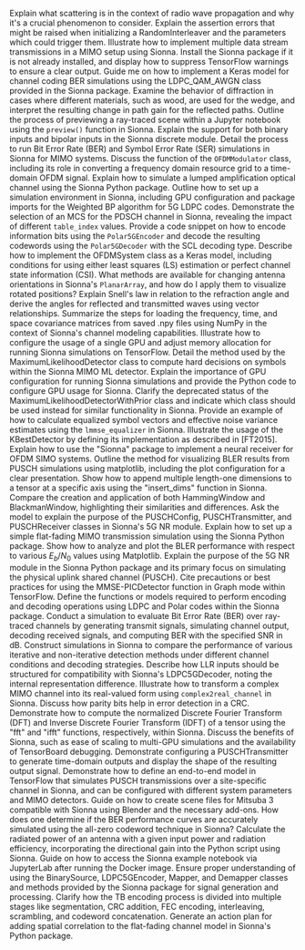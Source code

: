 Explain what scattering is in the context of radio wave propagation and why it's a crucial phenomenon to consider.
Explain the assertion errors that might be raised when initializing a RandomInterleaver and the parameters which could trigger them.
Illustrate how to implement multiple data stream transmissions in a MIMO setup using Sionna.
Install the Sionna package if it is not already installed, and display how to suppress TensorFlow warnings to ensure a clear output.
Guide me on how to implement a Keras model for channel coding BER simulations using the LDPC_QAM_AWGN class provided in the Sionna package.
Examine the behavior of diffraction in cases where different materials, such as wood, are used for the wedge, and interpret the resulting change in path gain for the reflected paths.
Outline the process of previewing a ray-traced scene within a Jupyter notebook using the `preview()` function in Sionna.
Explain the support for both binary inputs and bipolar inputs in the Sionna discrete module.
Detail the process to run Bit Error Rate (BER) and Symbol Error Rate (SER) simulations in Sionna for MIMO systems.
Discuss the function of the `OFDMModulator` class, including its role in converting a frequency domain resource grid to a time-domain OFDM signal.
Explain how to simulate a lumped amplification optical channel using the Sionna Python package.
Outline how to set up a simulation environment in Sionna, including GPU configuration and package imports for the Weighted BP algorithm for 5G LDPC codes.
Demonstrate the selection of an MCS for the PDSCH channel in Sionna, revealing the impact of different `table_index` values.
Provide a code snippet on how to encode information bits using the `Polar5GEncoder` and decode the resulting codewords using the `Polar5GDecoder` with the SCL decoding type.
Describe how to implement the OFDMSystem class as a Keras model, including conditions for using either least squares (LS) estimation or perfect channel state information (CSI).
What methods are available for changing antenna orientations in Sionna's `PlanarArray`, and how do I apply them to visualize rotated positions?
Explain Snell's law in relation to the refraction angle and derive the angles for reflected and transmitted waves using vector relationships.
Summarize the steps for loading the frequency, time, and space covariance matrices from saved .npy files using NumPy in the context of Sionna's channel modeling capabilities.
Illustrate how to configure the usage of a single GPU and adjust memory allocation for running Sionna simulations on TensorFlow.
Detail the method used by the MaximumLikelihoodDetector class to compute hard decisions on symbols within the Sionna MIMO ML detector.
Explain the importance of GPU configuration for running Sionna simulations and provide the Python code to configure GPU usage for Sionna.
Clarify the deprecated status of the MaximumLikelihoodDetectorWithPrior class and indicate which class should be used instead for similar functionality in Sionna.
Provide an example of how to calculate equalized symbol vectors and effective noise variance estimates using the `lmmse_equalizer` in Sionna.
Illustrate the usage of the KBestDetector by defining its implementation as described in [FT2015].
Explain how to use the "Sionna" package to implement a neural receiver for OFDM SIMO systems.
Outline the method for visualizing BLER results from PUSCH simulations using matplotlib, including the plot configuration for a clear presentation.
Show how to append multiple length-one dimensions to a tensor at a specific axis using the "insert_dims" function in Sionna.
Compare the creation and application of both HammingWindow and BlackmanWindow, highlighting their similarities and differences.
Ask the model to explain the purpose of the PUSCHConfig, PUSCHTransmitter, and PUSCHReceiver classes in Sionna's 5G NR module.
Explain how to set up a simple flat-fading MIMO transmission simulation using the Sionna Python package.
Show how to analyze and plot the BLER performance with respect to various $E_b/N_0$ values using Matplotlib.
Explain the purpose of the 5G NR module in the Sionna Python package and its primary focus on simulating the physical uplink shared channel (PUSCH).
Cite precautions or best practices for using the MMSE-PICDetector function in Graph mode within TensorFlow.
Define the functions or models required to perform encoding and decoding operations using LDPC and Polar codes within the Sionna package.
Conduct a simulation to evaluate Bit Error Rate (BER) over ray-traced channels by generating transmit signals, simulating channel output, decoding received signals, and computing BER with the specified SNR in dB.
Construct simulations in Sionna to compare the performance of various iterative and non-iterative detection methods under different channel conditions and decoding strategies.
Describe how LLR inputs should be structured for compatibility with Sionna's LDPC5GDecoder, noting the internal representation difference.
Illustrate how to transform a complex MIMO channel into its real-valued form using `complex2real_channel` in Sionna.
Discuss how parity bits help in error detection in a CRC.
Demonstrate how to compute the normalized Discrete Fourier Transform (DFT) and Inverse Discrete Fourier Transform (IDFT) of a tensor using the "fft" and "ifft" functions, respectively, within Sionna.
Discuss the benefits of Sionna, such as ease of scaling to multi-GPU simulations and the availability of TensorBoard debugging.
Demonstrate configuring a PUSCHTransmitter to generate time-domain outputs and display the shape of the resulting output signal.
Demonstrate how to define an end-to-end model in TensorFlow that simulates PUSCH transmissions over a site-specific channel in Sionna, and can be configured with different system parameters and MIMO detectors.
Guide on how to create scene files for Mitsuba 3 compatible with Sionna using Blender and the necessary add-ons.
How does one determine if the BER performance curves are accurately simulated using the all-zero codeword technique in Sionna?
Calculate the radiated power of an antenna with a given input power and radiation efficiency, incorporating the directional gain into the Python script using Sionna.
Guide on how to access the Sionna example notebook via JupyterLab after running the Docker image.
Ensure proper understanding of using the BinarySource, LDPC5GEncoder, Mapper, and Demapper classes and methods provided by the Sionna package for signal generation and processing.
Clarify how the TB encoding process is divided into multiple stages like segmentation, CRC addition, FEC encoding, interleaving, scrambling, and codeword concatenation.
Generate an action plan for adding spatial correlation to the flat-fading channel model in Sionna's Python package.

